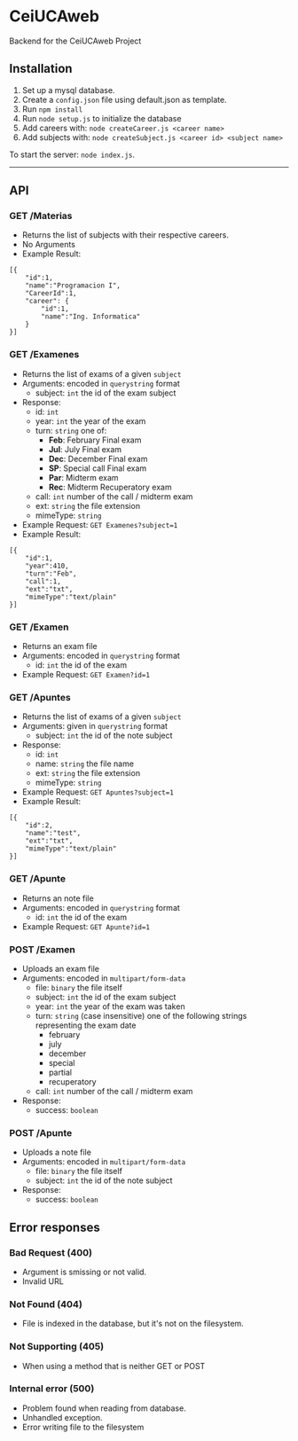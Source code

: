 # CeiUCAweb

Backend for the CeiUCAweb Project

## Installation

1. Set up a mysql database.
2. Create a `config.json` file using default.json as template.
3. Run `npm install`
5. Run `node setup.js` to initialize the database
5. Add careers with: `node createCareer.js <career name>`
6. Add subjects with: `node createSubject.js <career id> <subject name>`

To start the server: `node index.js`.

---

## API

### GET /Materias
- Returns the list of subjects with their respective careers.
- No Arguments
- Example Result:
```
[{
    "id":1,
    "name":"Programacion I",
    "CareerId":1,
    "career": {
        "id":1,
        "name":"Ing. Informatica"
    }
}]
```

### GET /Examenes
- Returns the list of exams of a given `subject`
- Arguments: encoded in `querystring` format
    - subject: `int` the id of the exam subject
- Response:
    - id: `int`
    - year: `int` the year of the exam
    - turn: `string` one of:
        - **Feb**: February Final exam
        - **Jul**: July Final exam
        - **Dec**: December Final exam
        - **SP**: Special call Final exam
        - **Par**: Midterm exam
        - **Rec**: Midterm Recuperatory exam
    - call: `int` number of the call / midterm exam
    - ext: `string` the file extension
    - mimeType: `string`
- Example Request: `GET Examenes?subject=1`
- Example Result:
```
[{
    "id":1,
    "year":410,
    "turn":"Feb",
    "call":1,
    "ext":"txt",
    "mimeType":"text/plain"
}]
```

### GET /Examen
- Returns an exam file
- Arguments: encoded in `querystring` format
    - id: `int` the id of the exam
- Example Request: `GET Examen?id=1`

### GET /Apuntes
- Returns the list of exams of a given `subject`
- Arguments: given in `querystring` format
    - subject: `int` the id of the note subject
- Response:
    - id: `int`
    - name: `string` the file name
    - ext: `string` the file extension
    - mimeType: `string`
- Example Request: `GET Apuntes?subject=1`
- Example Result:
```
[{
    "id":2,
    "name":"test",
    "ext":"txt",
    "mimeType":"text/plain"
}]
```

### GET /Apunte
- Returns an note file
- Arguments: encoded in `querystring` format
    - id: `int` the id of the exam
- Example Request: `GET Apunte?id=1`

### POST /Examen
- Uploads an exam file
- Arguments: encoded in `multipart/form-data`
    - file: `binary` the file itself
    - subject: `int` the id of the exam subject
    - year: `int` the year of the exam was taken
    - turn: `string` (case insensitive)
      one of the following strings representing the exam date
        - february
        - july
        - december
        - special
        - partial
        - recuperatory
    - call: `int` number of the call / midterm exam
- Response:
    - success: `boolean`

### POST /Apunte
- Uploads a note file
- Arguments: encoded in `multipart/form-data`
    - file: `binary` the file itself
    - subject: `int` the id of the note subject
- Response:
    - success: `boolean`

## Error responses

### Bad Request (400)
- Argument is smissing or not valid.
- Invalid URL

### Not Found (404)
- File is indexed in the database, but it's not on the filesystem.

### Not Supporting (405)
- When using a method that is neither GET or POST

### Internal error (500)
- Problem found when reading from database.
- Unhandled exception.
- Error writing file to the filesystem
